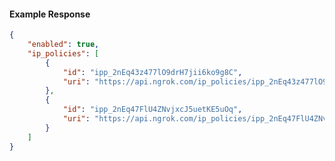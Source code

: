 <!-- Code generated for API Clients. DO NOT EDIT. -->

#### Example Response

```json
{
	"enabled": true,
	"ip_policies": [
		{
			"id": "ipp_2nEq43z477lO9drH7jii6ko9g8C",
			"uri": "https://api.ngrok.com/ip_policies/ipp_2nEq43z477lO9drH7jii6ko9g8C"
		},
		{
			"id": "ipp_2nEq47FlU4ZNvjxcJ5uetKE5uOq",
			"uri": "https://api.ngrok.com/ip_policies/ipp_2nEq47FlU4ZNvjxcJ5uetKE5uOq"
		}
	]
}
```
